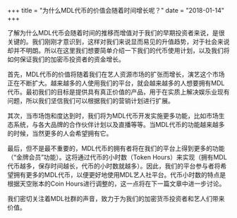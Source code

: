 +++
title = "为什么MDL代币的价值会随着时间增长呢？"
date = "2018-01-14"
+++


了解为什么MDL代币会随着时间的推移而增值对于我们的早期投资者来说，是很关键的。我们刚刚才意识到，这样对我们来说显而易见的升值趋势，对于社会来说却并不明朗。所以在这里我们想要简单介绍一下我们的代币使用计划，以及我们将如何保证我们的加密币投资者的资金增长。

首先，MDL代币的价值将随着我们在艺人资源市场的扩张而增长，演艺这个市场正在不断扩大。越来越多的人使用我们的平台，就会越来越多的人想要拥有MDL代币。最初我们的目标是提供具有真正价值的产品，用于在实质上解决娱乐业现有问题，所以我们坚信我们可以根据我们的营销计划进行扩展。

其次，当市场饱和度达到时，我们将为MDL代币开发实施更多功能，比如市场生态系统，与各大品牌的合作伙伴计划以及直播等等。当MDL代币的功能越来越多的时候，当然更多的人会希望拥有它。

最后，但不是最不重要的，MDL代币的拥有者将在我们的平台上得到更多的功能（“金牌会员”功能）。这将通过代币的小时数（Token Hours）来实现（拥有MDL代币越多，保存时间越长，代币的小时数就越多）。因此，我们的平台参与者将希望拥有更多的MDL代币，以便更好地使用MDL艺人社平台。代币小时数的特点是根据天空账本的Coin Hours进行调整的，这一点将在下一篇文章中进一步讨论。

我们密切关注着MDL社群的声音，致力于为我们的加密货币投资者和艺人们带来价值。
